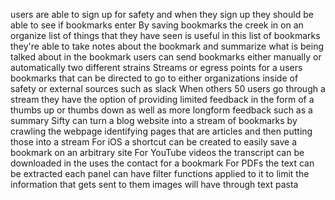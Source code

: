 users are able to sign up for safety and when they sign up they should be able to see if bookmarks enter
By saving bookmarks the creek in on an organize list of things that they have seen is useful in this list of bookmarks they're able to take notes about the bookmark and summarize what is being talked about in the bookmark
users can send bookmarks either manually or automatically two different strains
Streams or egress points for a users bookmarks that can be directed to go to either organizations inside of safety or external sources such as slack
When others 50 users go through a stream they have the option of providing limited feedback in the form of a thumbs up or thumbs down as well as more longform feedback such as a summary
Sifty can turn a blog website into a stream of bookmarks by crawling the webpage identifying pages that are articles and then putting those into a stream
For iOS a shortcut can be created to easily save a bookmark on an arbitrary site
For YouTube videos the transcript can be downloaded in the uses the contact for a bookmark
For PDFs the text can be extracted
each panel can have filter functions applied to it to limit the information that gets sent to them
images will have through text pasta